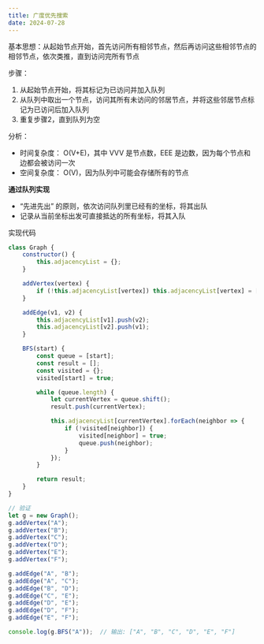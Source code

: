 ```yaml
---
title: 广度优先搜索
date: 2024-07-28
---
```

基本思想：从起始节点开始，首先访问所有相邻节点，然后再访问这些相邻节点的相邻节点，依次类推，直到访问完所有节点

步骤：

1. 从起始节点开始，将其标记为已访问并加入队列
2. 从队列中取出一个节点，访问其所有未访问的邻居节点，并将这些邻居节点标记为已访问后加入队列
3. 重复步骤2，直到队列为空

分析：

- 时间复杂度： O(V+E)，其中 VVV 是节点数，EEE 是边数，因为每个节点和边都会被访问一次
- 空间复杂度： O(V)，因为队列中可能会存储所有的节点

**通过队列实现**

- “先进先出” 的原则，依次访问队列里已经有的坐标，将其出队
- 记录从当前坐标出发可直接抵达的所有坐标，将其入队

实现代码

```js
class Graph {
    constructor() {
        this.adjacencyList = {};
    }

    addVertex(vertex) {
        if (!this.adjacencyList[vertex]) this.adjacencyList[vertex] = [];
    }

    addEdge(v1, v2) {
        this.adjacencyList[v1].push(v2);
        this.adjacencyList[v2].push(v1);
    }

    BFS(start) {
        const queue = [start];
        const result = [];
        const visited = {};
        visited[start] = true;

        while (queue.length) {
            let currentVertex = queue.shift();
            result.push(currentVertex);

            this.adjacencyList[currentVertex].forEach(neighbor => {
                if (!visited[neighbor]) {
                    visited[neighbor] = true;
                    queue.push(neighbor);
                }
            });
        }

        return result;
    }
}

// 验证
let g = new Graph();
g.addVertex("A");
g.addVertex("B");
g.addVertex("C");
g.addVertex("D");
g.addVertex("E");
g.addVertex("F");

g.addEdge("A", "B");
g.addEdge("A", "C");
g.addEdge("B", "D");
g.addEdge("C", "E");
g.addEdge("D", "E");
g.addEdge("D", "F");
g.addEdge("E", "F");

console.log(g.BFS("A"));  // 输出: ["A", "B", "C", "D", "E", "F"]
```
